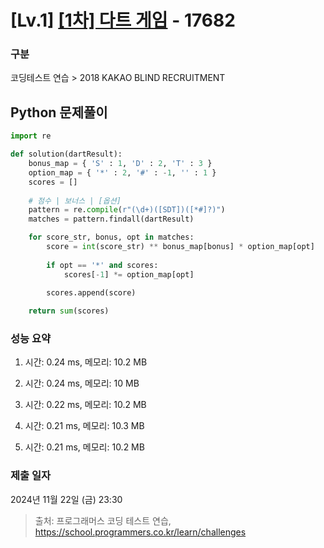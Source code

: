 # [Lv.1] [[1차] 다트 게임](https://school.programmers.co.kr/learn/courses/30/lessons/17682?language=python3) - 17682 

### 구분

코딩테스트 연습 > 2018 KAKAO BLIND RECRUITMENT

## Python 문제풀이

```py
import re

def solution(dartResult):
    bonus_map = { 'S' : 1, 'D' : 2, 'T' : 3 }
    option_map = { '*' : 2, '#' : -1, '' : 1 }
    scores = []
    
    # 점수 | 보너스 | [옵션]
    pattern = re.compile(r"(\d+)([SDT])([*#]?)")
    matches = pattern.findall(dartResult)

    for score_str, bonus, opt in matches:
        score = int(score_str) ** bonus_map[bonus] * option_map[opt]
        
        if opt == '*' and scores:
            scores[-1] *= option_map[opt]

        scores.append(score)
        
    return sum(scores)
```

### 성능 요약

1. 시간: 0.24 ms, 메모리: 10.2 MB

2. 시간: 0.24 ms, 메모리: 10 MB
3. 시간: 0.22 ms, 메모리: 10.2 MB
4. 시간: 0.21 ms, 메모리: 10.3 MB
5. 시간: 0.21 ms, 메모리: 10.2 MB

### 제출 일자

2024년 11월 22일 (금) 23:30

> 출처: 프로그래머스 코딩 테스트 연습, https://school.programmers.co.kr/learn/challenges